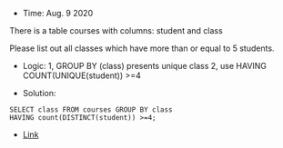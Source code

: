 * Time: Aug. 9 2020

There is a table courses with columns: student and class

Please list out all classes which have more than or equal to 5 students.


* Logic: 
1, GROUP BY (class) presents unique class
2, use HAVING COUNT(UNIQUE(student)) >=4

* Solution:
```
SELECT class FROM courses GROUP BY class
HAVING count(DISTINCT(student)) >=4;
```

* [Link](https://leetcode.com/problems/classes-more-than-5-students/submissions/)
